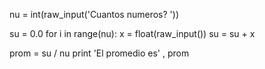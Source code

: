 nu = int(raw_input('Cuantos numeros? '))

su = 0.0
for i in range(nu):
    x = float(raw_input())
    su = su + x

prom = su / nu
print 'El promedio es' , prom
